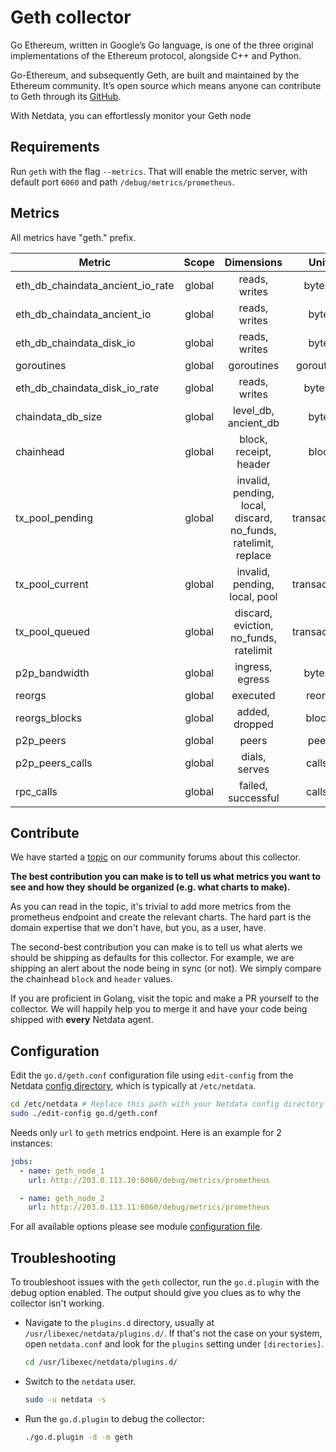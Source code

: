 <!--
title: "Go-ethereum monitoring with Netdata"
description: "Monitor the health and performance of your go-ethereum Nodes (Geth) with zero configuration, per-second metric granularity, and interactive visualizations."
custom_edit_url: "https://github.com/netdata/go.d.plugin/edit/master/modules/geth/README.md"
sidebar_label: "Go-ethereum"
learn_status: "Published"
learn_topic_type: "References"
learn_rel_path: "Integrations/Monitor/Blockchain"
-->

# Geth collector

Go Ethereum, written in Google’s Go language, is one of the three original implementations of the Ethereum protocol,
alongside C++ and Python.

Go-Ethereum, and subsequently Geth, are built and maintained by the Ethereum community. It’s open source which means
anyone can contribute to Geth through its [GitHub](https://github.com/ethereum/go-ethereum).

With Netdata, you can effortlessly monitor your Geth node

## Requirements

Run `geth` with the flag `--metrics`. That will enable the metric server, with default port `6060` and
path `/debug/metrics/prometheus`.

## Metrics

All metrics have "geth." prefix.

| Metric                           | Scope  |                           Dimensions                           |    Units     |
|----------------------------------|:------:|:--------------------------------------------------------------:|:------------:|
| eth_db_chaindata_ancient_io_rate | global |                         reads, writes                          |   bytes/s    |
| eth_db_chaindata_ancient_io      | global |                         reads, writes                          |    bytes     |
| eth_db_chaindata_disk_io         | global |                         reads, writes                          |    bytes     |
| goroutines                       | global |                           goroutines                           |  goroutines  |
| eth_db_chaindata_disk_io_rate    | global |                         reads, writes                          |   bytes/s    |
| chaindata_db_size                | global |                      level_db, ancient_db                      |    bytes     |
| chainhead                        | global |                     block, receipt, header                     |    block     |
| tx_pool_pending                  | global | invalid, pending, local, discard, no_funds, ratelimit, replace | transactions |
| tx_pool_current                  | global |                 invalid, pending, local, pool                  | transactions |
| tx_pool_queued                   | global |             discard, eviction, no_funds, ratelimit             | transactions |
| p2p_bandwidth                    | global |                        ingress, egress                         |   bytes/s    |
| reorgs                           | global |                            executed                            |    reorgs    |
| reorgs_blocks                    | global |                         added, dropped                         |    blocks    |
| p2p_peers                        | global |                             peers                              |    peers     |
| p2p_peers_calls                  | global |                         dials, serves                          |   calls/s    |
| rpc_calls                        | global |                       failed, successful                       |   calls/s    |

## Contribute

We have started
a [topic](https://community.netdata.cloud/t/lets-build-a-golang-collector-for-monitoring-ethereum-full-nodes/1426) on
our community forums about this collector.

**The best contribution you can make is to tell us what metrics you want to see and how they should be organized (e.g.
what charts to make).**

As you can read in the topic, it's trivial to add more metrics from the prometheus endpoint and create the relevant
charts. The hard part is the domain expertise that we don't have, but you, as a user, have.

The second-best contribution you can make is to tell us what alerts we should be shipping as defaults for this
collector. For example, we are shipping an alert about the node being in sync (or not). We simply compare the
chainhead `block` and `header` values.

If you are proficient in Golang, visit the topic and make a PR yourself to the collector. We will happily help you to
merge it and have your code being shipped with **every** Netdata agent.

## Configuration

Edit the `go.d/geth.conf` configuration file using `edit-config` from the
Netdata [config directory](https://learn.netdata.cloud/docs/configure/nodes), which is typically at `/etc/netdata`.

```bash
cd /etc/netdata # Replace this path with your Netdata config directory
sudo ./edit-config go.d/geth.conf
```

Needs only `url` to `geth` metrics endpoint. Here is an example for 2 instances:

```yaml
jobs:
  - name: geth_node_1
    url: http://203.0.113.10:6060/debug/metrics/prometheus

  - name: geth_node_2
    url: http://203.0.113.11:6060/debug/metrics/prometheus
```

For all available options please see
module [configuration file](https://github.com/netdata/go.d.plugin/blob/master/config/go.d/geth.conf).

## Troubleshooting

To troubleshoot issues with the `geth` collector, run the `go.d.plugin` with the debug option enabled. The output should
give you clues as to why the collector isn't working.

- Navigate to the `plugins.d` directory, usually at `/usr/libexec/netdata/plugins.d/`. If that's not the case on
  your system, open `netdata.conf` and look for the `plugins` setting under `[directories]`.

  ```bash
  cd /usr/libexec/netdata/plugins.d/
  ```

- Switch to the `netdata` user.

  ```bash
  sudo -u netdata -s
  ```

- Run the `go.d.plugin` to debug the collector:

  ```bash
  ./go.d.plugin -d -m geth
  ```
